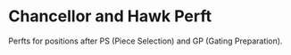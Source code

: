 # Chancellor and Hawk Perft

Perfts for positions after PS (Piece Selection) and GP (Gating Preparation).
